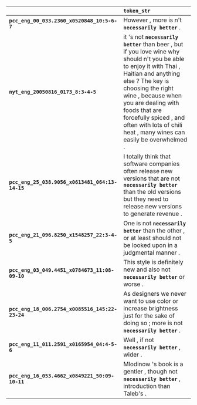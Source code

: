 |                                                 | `token_str`                                                                                                                                                                                                                                                                                                                               |
|:------------------------------------------------|:------------------------------------------------------------------------------------------------------------------------------------------------------------------------------------------------------------------------------------------------------------------------------------------------------------------------------------------|
| **`pcc_eng_00_033.2360_x0520848_10:5-6-7`**     | However , more is n't __``necessarily better``__ .                                                                                                                                                                                                                                                                                        |
| **`nyt_eng_20050816_0173_8:3-4-5`**             | it 's not __``necessarily better``__ than beer , but if you love wine why should n't you be able to enjoy it with Thai , Haitian and anything else ? The key is choosing the right wine , because when you are dealing with foods that are forcefully spiced , and often with lots of chili heat , many wines can easily be overwhelmed . |
| **`pcc_eng_25_038.9056_x0613481_064:13-14-15`** | I totally think that software companies often release new versions that are not __``necessarily better``__ than the old versions but they need to release new versions to generate revenue .                                                                                                                                              |
| **`pcc_eng_21_096.8250_x1548257_22:3-4-5`**     | One is not __``necessarily better``__ than the other , or at least should not be looked upon in a judgmental manner .                                                                                                                                                                                                                     |
| **`pcc_eng_03_049.4451_x0784673_11:08-09-10`**  | This style is definitely new and also not __``necessarily better``__ or worse .                                                                                                                                                                                                                                                           |
| **`pcc_eng_18_006.2754_x0085516_145:22-23-24`** | As designers we never want to use color or increase brightness just for the sake of doing so ; more is not __``necessarily better``__ .                                                                                                                                                                                                   |
| **`pcc_eng_11_011.2591_x0165954_04:4-5-6`**     | Well , if not __``necessarily better``__ , wider .                                                                                                                                                                                                                                                                                        |
| **`pcc_eng_16_053.4662_x0849221_50:09-10-11`**  | Mlodinow 's book is a gentler , though not __``necessarily better``__ , introduction than Taleb's .                                                                                                                                                                                                                                       |